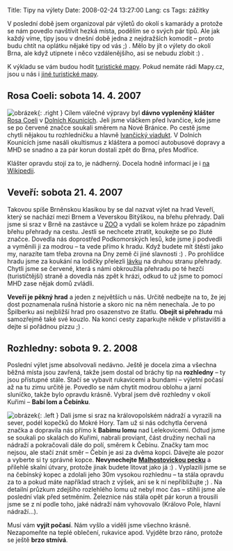 Title: Tipy na výlety
Date: 2008-02-24 13:27:00
Lang: cs
Tags: zážitky

V poslední době jsem organizoval pár výletů do okolí s kamarády a protože se nám povedlo navštívit hezká místa, podělím se o svých pár tipů. Ale jak každý víme, tipy jsou v dnešní době jedna z nejdražších komodit – proto budu chtít na oplátku nějaké tipy od vás ;) . Mělo by jít o výlety do okolí Brna, ale když utipnete i něco vzdálenějšího, asi se nebudu zlobit :) .

K výkladu se vám budou hodit [turistické mapy](http://www.mapy.cz/#x=138100736@y=132831232@z=10@mm=TP@sa=s@st=s@ssq=brno@sss=1@ssp=121312165_125929345_149787557_149227393). Pokud nemáte rádi Mapy.cz, jsou u nás i [jiné turistické mapy](http://www.turistika.cz/mapy/mapa.php?typ=1&tt=L&tl=&meritko=4&uk=0&vel=e&kv=1&xm=650&ym=450&xs=5452655&ys=3619500&xp=5453655&yp=3613500&nazev=&ik=NNNNNNNNN).

## Rosa Coeli: sobota 14. 4. 2007

![obrázek]({static}/images/46.jpg){: .right } Cílem válečné výpravy byl **dávno vypleněný klášter** [Rosa Coeli](http://www.dolnikounice.cz/klaster.html) v [Dolních Kounicích](http://www.dolnikounice.cz/). Jeli jsme vláčkem před Ivančice, kde jsme se po červené značce soukali směrem na Nové Bránice. Po cestě jsme chytli nějakou tu rozhledničku a
hlavně [Ivančický viadukt](http://mapy.vrana.cz/viadukt-ivancice.php). V Dolních Kounicích jsme nasáli okultismus z kláštera a pomocí autobusové dopravy a MHD se snadno a za pár korun dostali zpět do Brna, přes Modřice.

Klášter opravdu stojí za to, je nádherný. Docela hodně informací je i [na Wikipedii](http://cs.wikipedia.org/wiki/Rosa_coeli).

## Veveří: sobota 21. 4. 2007

Takovou spíše Brněnskou klasikou by se dal nazvat výlet na hrad Veveří, který se nachází mezi Brnem a Veverskou Bitýškou, na břehu přehrady. Dali jsme si sraz v Brně na zastávce u [ZOO](http://www.zoobrno.cz/) a vydali se kolem hráze po západním břehu přehrady na cestu. Jestli se nechcete ztratit, koukejte se po žluté značce. Dovedla nás doprostřed Podkomorských lesů, kde jsme ji podvedli a vyměnili ji za modrou – ta vede přímo k hradu. Když budete mít štěstí jako my, narazíte tam třeba zrovna na Dny země či jiné slavnosti :) . Po prohlídce hradu jsme za koukání na lodičky přelezli [lávku](http://www.sixtimesnine.com/gallery-data/fotoblog/img_6096_web1.jpg) na druhou stranu přehrady. Chytli jsme se červené, která s námi obkroužila přehradu po té hezčí (turističtější) straně a dovedla nás zpět k hrázi, odkud to už jsme to pomocí MHD zase nějak domů zvládli.

**Veveří je pěkný hrad** a jeden z největších u nás. Určitě nedbejte na to, že jej dost poznamenala rušná historie a skoro nic na něm nenechala. Je to po Špilberku asi nejbližší hrad pro osazenstvo ze štatlu. **Obejít si přehradu** má samozřejmě také své kouzlo. Na konci cesty zaparkujte někde v přístavišti a dejte si pořádnou pizzu ;) .

## Rozhledny: sobota 9. 2. 2008

Poslední výlet jsme absolvovali nedávno. Ještě je docela zima a všechna běžná místa jsou zavřená, takže jsem dostal od bráchy tip na **rozhledny** – ty jsou přístupné stále. Stačí se vybavit rukavicemi a bundami – výletní počasí až na tu zimu určitě je. Povedlo se nám chytit modrou oblohu a jarní sluníčko, takže bylo opravdu krásně. Vybral jsem dvě rozhledny v okolí Kuřimi – **Babí lom a Čebínku**.

![obrázek]({static}/images/47.jpg){: .left } Dali jsme si sraz na královopolském nádraží a vyrazili na sever, podél kopečků do Mokré Hory. Tam už si nás odchytla červená značka a dopravila nás přímo k **Babímu lomu** nad Lelekovicemi. Odtud jsme se soukali po skalách do Kuřimi, nabrali proviant, část družiny nechali na nádraží a pokračovali dále do polí, směrem k Čebínu. Značky tam moc nejsou, ale stačí znát směr – Čebín je asi za dvěma kopci. Dávejte ale pozor a vyberte si ty správné kopce. **Nevynechejte [Malhostovickou pecku](http://botany.cz/cs/malhostovicka-pecka/)** a přilehlé skalní útvary, protože jinak budete litovat jako já :) . Vyplazili jsme se na čebínský kopec a zdolali jeho 30m vysokou rozhlednu – ta stála opravdu za to a pokud máte například strach z výšek, ani se k ní nepřibližujte ;) . Na detailní průzkum zdejšího rozlehlého lomu už nebyl moc čas – stihli jsme ale poslední vlak před setměním. Železnice nás stála opět pár korun a trousili jsme se z ní podle toho, jaké nádraží nám vyhovovalo (Královo Pole, hlavní nádraží…).

Musí vám **vyjít počasí**. Nám vyšlo a viděli jsme všechno krásně. Nezapomeňte na teplé oblečení, rukavice apod. Vyjděte brzo ráno, protože se ještě **brzo stmívá**.
